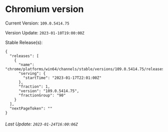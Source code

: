 # Chromium version

Current Version: `109.0.5414.75`

Version Update: `2023-01-10T19:00:00Z`

Stable Release(s):
```
{
  "releases": [
    {
      "name": "chrome/platforms/win64/channels/stable/versions/109.0.5414.75/releases/1673992860",
      "serving": {
        "startTime": "2023-01-17T22:01:00Z"
      },
      "fraction": 1,
      "version": "109.0.5414.75",
      "fractionGroup": "90"
    }
  ],
  "nextPageToken": ""
}
```

###### Last Update: `2023-01-24T16:00:06Z`
        